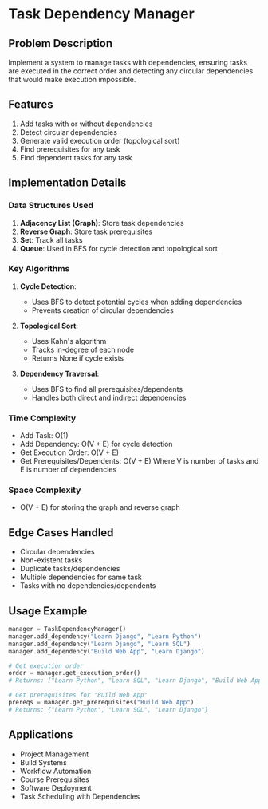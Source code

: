 # Task Dependency Manager

## Problem Description
Implement a system to manage tasks with dependencies, ensuring tasks are executed in the correct order and detecting any circular dependencies that would make execution impossible.

## Features
1. Add tasks with or without dependencies
2. Detect circular dependencies
3. Generate valid execution order (topological sort)
4. Find prerequisites for any task
5. Find dependent tasks for any task

## Implementation Details

### Data Structures Used
1. **Adjacency List (Graph)**: Store task dependencies
2. **Reverse Graph**: Store task prerequisites
3. **Set**: Track all tasks
4. **Queue**: Used in BFS for cycle detection and topological sort

### Key Algorithms
1. **Cycle Detection**: 
   - Uses BFS to detect potential cycles when adding dependencies
   - Prevents creation of circular dependencies

2. **Topological Sort**:
   - Uses Kahn's algorithm
   - Tracks in-degree of each node
   - Returns None if cycle exists

3. **Dependency Traversal**:
   - Uses BFS to find all prerequisites/dependents
   - Handles both direct and indirect dependencies

### Time Complexity
- Add Task: O(1)
- Add Dependency: O(V + E) for cycle detection
- Get Execution Order: O(V + E)
- Get Prerequisites/Dependents: O(V + E)
Where V is number of tasks and E is number of dependencies

### Space Complexity
- O(V + E) for storing the graph and reverse graph

## Edge Cases Handled
- Circular dependencies
- Non-existent tasks
- Duplicate tasks/dependencies
- Multiple dependencies for same task
- Tasks with no dependencies/dependents

## Usage Example
```python
manager = TaskDependencyManager()
manager.add_dependency("Learn Django", "Learn Python")
manager.add_dependency("Learn Django", "Learn SQL")
manager.add_dependency("Build Web App", "Learn Django")

# Get execution order
order = manager.get_execution_order()
# Returns: ["Learn Python", "Learn SQL", "Learn Django", "Build Web App"]

# Get prerequisites for "Build Web App"
prereqs = manager.get_prerequisites("Build Web App")
# Returns: {"Learn Python", "Learn SQL", "Learn Django"}
```

## Applications
- Project Management
- Build Systems
- Workflow Automation
- Course Prerequisites
- Software Deployment
- Task Scheduling with Dependencies
